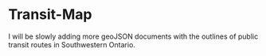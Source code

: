 # Transit-Map
I will be slowly adding more geoJSON documents with the outlines of public transit routes in Southwestern Ontario.
